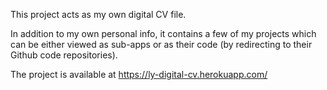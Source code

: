 This project acts as my own digital CV file. 

In addition to my own personal info, it contains a few of my projects which can be either viewed as sub-apps or as their code (by redirecting to their Github code repositories).

The project is available at https://ly-digital-cv.herokuapp.com/